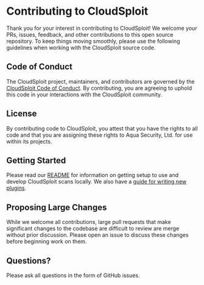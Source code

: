 # Contributing to CloudSploit
Thank you for your interest in contributing to CloudSploit! We welcome your PRs, issues, feedback, and other contributions to this open source repository. To keep things moving smoothly, please use the following guidelines when working with the CloudSploit source code.

## Code of Conduct
The CloudSploit project, maintainers, and contributors are governed by the [CloudSploit Code of Conduct](CODE_OF_CONDUCT.md). By contributing, you are agreeing to uphold this code in your interactions with the CloudSploit community.

## License
By contributing code to CloudSploit, you attest that you have the rights to all code and that you are assigning these rights to Aqua Security, Ltd. for use within its projects.

## Getting Started
Please read our [README](../README.md#installation) for information on getting setup to use and develop CloudSploit scans locally. We also have a [guide for writing new plugins](../docs/writing-plugins.md).

## Proposing Large Changes
While we welcome all contributions, large pull requests that make significant changes to the codebase are difficult to review are merge without prior discussion. Please open an issue to discuss these changes before beginning work on them.

## Questions?
Please ask all questions in the form of GitHub issues.
